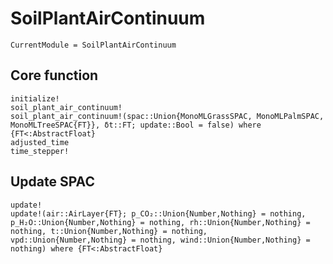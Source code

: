# SoilPlantAirContinuum
```@meta
CurrentModule = SoilPlantAirContinuum
```

## Core function
```@docs
initialize!
soil_plant_air_continuum!
soil_plant_air_continuum!(spac::Union{MonoMLGrassSPAC, MonoMLPalmSPAC, MonoMLTreeSPAC{FT}}, δt::FT; update::Bool = false) where {FT<:AbstractFloat}
adjusted_time
time_stepper!
```

## Update SPAC
```@docs
update!
update!(air::AirLayer{FT}; p_CO₂::Union{Number,Nothing} = nothing, p_H₂O::Union{Number,Nothing} = nothing, rh::Union{Number,Nothing} = nothing, t::Union{Number,Nothing} = nothing, vpd::Union{Number,Nothing} = nothing, wind::Union{Number,Nothing} = nothing) where {FT<:AbstractFloat}
```
